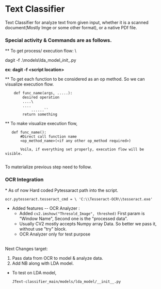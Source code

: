 <h1>Text Classifier</h1>

Text Classifier for analyze text from given input, whether it is a scanned document(Mostly Imge or some other format), or a native PDf file. 

<h3>Special activity & Commands are as follows. </h3>

** To get process/ execution flow: \

dagit -f .\models\lda_model\__init__.py

**ex: dagit -f <script location\>**

** To get each function to be considered as an op method. So we can visualize execution flow. 

```@op
    def func_name(args, .....):
        desired operation 
        ....\
        ....
            ......``
        return something
```

** To make visualize execution flow, 

```@job
   def func_name():
       #Direct call function name
       <op_method_name>(<if any other op_method required>)
       
       Voila, if everything set properly, execution flow will be visible. 
       
```

To materialize previous step need to follow. 

<h3>OCR Integration</h3>
* As of now Hard coded Pytessaract path into the script. 


``ocr.pytesseract.tesseract_cmd = \
    'C:\\Tesseract-OCR\\tesseract.exe'``

* Added features -- OCR Analyzer :
    * Added ``cv2.imshow("Thresold_Image", threshed)``
      First param is "Window Name", 
      Second one is the "processed data". 
    * Usually CV2 mostly accepts Numpy array Data. So better we pass it, without use "try" block. 
    * OCR Analyzer only for test purpose 

<br>Next Changes target: 
  1. Pass data from OCR to model & analyze data. 
  2. Add NB along with LDA model. </br>

* To test on LDA model, 


  ``JText-classifier_main/models/lda_model/__init__.py``

